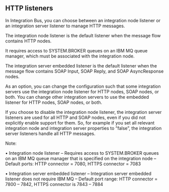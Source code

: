 HTTP listeners
-----------------------------------------------------------------------------------------------------------------------------------------

In Integration Bus, you can choose between an integration node listener or an integration server listener to manage HTTP messages.

The integration node listener is the default listener when the message flow contains HTTP nodes. 

It requires access to SYSTEM.BROKER queues on an IBM MQ queue manager, which must be associated with the integration node.

The integration server embedded listener is the default listener when the message flow contains SOAP Input, SOAP Reply, and SOAP AsyncResponse nodes.

As an option, you can change the configuration such that some integration servers use the integration node listener for HTTP nodes, SOAP nodes, or both. You can change other integration servers to use the embedded listener for HTTP nodes, SOAP nodes, or both.

If you choose to disable the integration node listener, the integration server listeners are used for all HTTP and SOAP nodes, even if you did not explicitly enable support for them. So, for example if you set all relevant integration node and  integration server properties to ”false”, the
integration server listeners handle all HTTP messages.


Note:

• Integration node listener
– Requires access to SYSTEM.BROKER queues on an IBM MQ queue manager that is specified on the integration node
– Default ports: HTTP connector = 7080, HTTPS connector = 7083

• Integration server embedded listener
– Integration server embedded listener does not require IBM MQ
– Default port range: HTTP connector = 7800 – 7842, HTTPS connector is 7843 – 7884